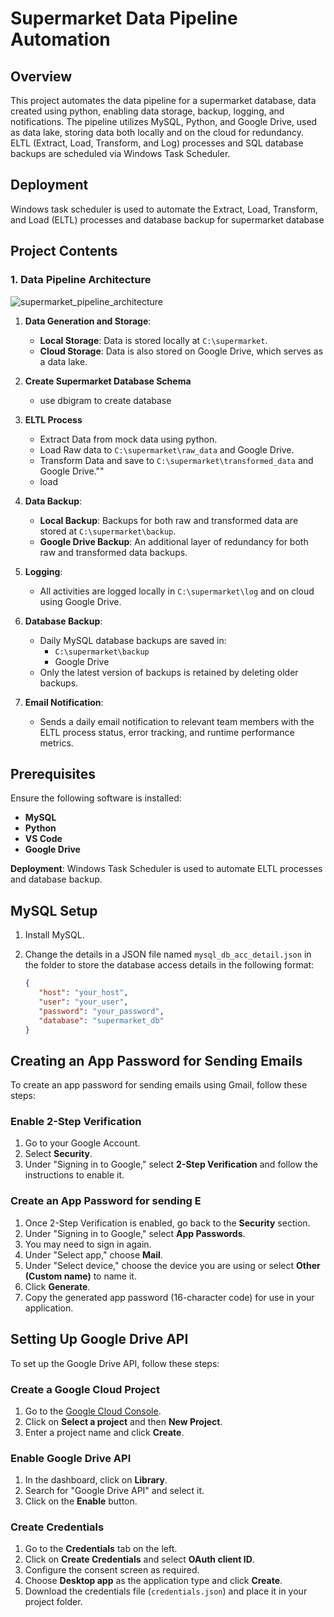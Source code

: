 # Supermarket Data Pipeline Automation


## Overview

This project automates the data pipeline for a supermarket database, data created using python, enabling data storage, backup, logging, and notifications. The pipeline utilizes MySQL, Python, and Google Drive, used as data lake, storing data both locally and on the cloud for redundancy. ELTL (Extract, Load, Transform, and Log) processes and SQL database backups are scheduled via Windows Task Scheduler.

## Deployment
   Windows task scheduler is used to automate the Extract, Load, Transform, and Load (ELTL) processes and database backup for supermarket database

## Project Contents

### 1. Data Pipeline Architecture

![supermarket_pipeline_architecture](https://github.com/user-attachments/assets/1c07deff-1a9d-4ad1-90d7-da5eda1d20b8)



1. **Data Generation and Storage**:
   - **Local Storage**: Data is stored locally at `C:\supermarket`.
   - **Cloud Storage**: Data is also stored on Google Drive, which serves as a data lake.

2. **Create Supermarket Database Schema**
   - use dbigram to create database
2. **ELTL Process**
   - Extract Data from mock data using python. 
   - Load Raw data to `C:\supermarket\raw_data` and Google Drive.
   - Transform Data and save to `C:\supermarket\transformed_data` and Google Drive.""
   - load
2. **Data Backup**:
   - **Local Backup**: Backups for both raw and transformed data are stored at `C:\supermarket\backup`.
   - **Google Drive Backup**: An additional layer of redundancy for both raw and transformed data backups.

3. **Logging**:
   - All activities are logged locally in `C:\supermarket\log` and on cloud using Google Drive.

4. **Database Backup**:
   - Daily MySQL database backups are saved in:
     - `C:\supermarket\backup`
     -  Google Drive
   - Only the latest version of backups is retained by deleting older backups.

5. **Email Notification**:
   - Sends a daily email notification to relevant team members with the ELTL process status, error tracking, and runtime performance metrics.


## Prerequisites

Ensure the following software is installed:

- **MySQL**
- **Python** 
- **VS Code**
- **Google Drive**

**Deployment**: Windows Task Scheduler is used to automate ELTL processes and database backup.

## MySQL Setup

1. Install MySQL.
2. Change the details in a JSON file named `mysql_db_acc_detail.json` in the folder to store the database access details in the following format:

   ```json
   {
      "host": "your_host",
      "user": "your_user",
      "password": "your_password",
      "database": "supermarket_db"
   }
## Creating an App Password for Sending Emails

To create an app password for sending emails using Gmail, follow these steps:

### Enable 2-Step Verification

1. Go to your Google Account.
2. Select **Security**.
3. Under "Signing in to Google," select **2-Step Verification** and follow the instructions to enable it.

### Create an App Password for sending E

1. Once 2-Step Verification is enabled, go back to the **Security** section.
2. Under "Signing in to Google," select **App Passwords**.
3. You may need to sign in again.
4. Under "Select app," choose **Mail**.
5. Under "Select device," choose the device you are using or select **Other (Custom name)** to name it.
6. Click **Generate**.
7. Copy the generated app password (16-character code) for use in your application.

## Setting Up Google Drive API

To set up the Google Drive API, follow these steps:

### Create a Google Cloud Project

1. Go to the [Google Cloud Console](https://console.cloud.google.com/).
2. Click on **Select a project** and then **New Project**.
3. Enter a project name and click **Create**.

### Enable Google Drive API

1. In the dashboard, click on **Library**.
2. Search for "Google Drive API" and select it.
3. Click on the **Enable** button.

### Create Credentials

1. Go to the **Credentials** tab on the left.
2. Click on **Create Credentials** and select **OAuth client ID**.
3. Configure the consent screen as required.
4. Choose **Desktop app** as the application type and click **Create**.
5. Download the credentials file (`credentials.json`) and place it in your project folder.

